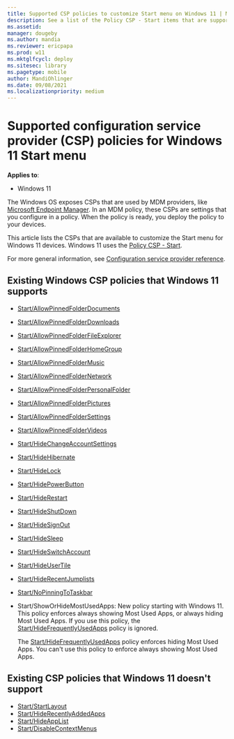 ```yaml
---
title: Supported CSP policies to customize Start menu on Windows 11 | Microsoft Docs
description: See a list of the Policy CSP - Start items that are supported on Windows 11 to customize the Start menu.
ms.assetid: 
manager: dougeby
ms.author: mandia
ms.reviewer: ericpapa
ms.prod: w11
ms.mktglfcycl: deploy
ms.sitesec: library
ms.pagetype: mobile
author: MandiOhlinger
ms.date: 09/08/2021
ms.localizationpriority: medium
---
```


# Supported configuration service provider (CSP) policies for Windows 11 Start menu

**Applies to**:

- Windows 11

The Windows OS exposes CSPs that are used by MDM providers, like [Microsoft Endpoint Manager](/mem/endpoint-manager-overview). In an MDM policy, these CSPs are settings that you configure in a policy. When the policy is ready, you deploy the policy to your devices.

This article lists the CSPs that are available to customize the Start menu for Windows 11 devices. Windows 11 uses the [Policy CSP - Start](../client-management/mdm/policy-csp-start.md).

For more general information, see [Configuration service provider reference](../client-management/mdm/configuration-service-provider-reference.md).

## Existing Windows CSP policies that Windows 11 supports

- [Start/AllowPinnedFolderDocuments](../client-management/mdm/policy-csp-start.md#start-allowpinnedfolderdocuments)
- [Start/AllowPinnedFolderDownloads](../client-management/mdm/policy-csp-start.md#start-allowpinnedfolderfileexplorer)
- [Start/AllowPinnedFolderFileExplorer](../client-management/mdm/policy-csp-start.md#start-allowpinnedfolderhomegroup)
- [Start/AllowPinnedFolderHomeGroup](../client-management/mdm/policy-csp-start.md#start-allowpinnedfolderhomegroup)
- [Start/AllowPinnedFolderMusic](../client-management/mdm/policy-csp-start.md#start-allowpinnedfoldermusic)
- [Start/AllowPinnedFolderNetwork](../client-management/mdm/policy-csp-start.md#start-allowpinnedfoldernetwork)
- [Start/AllowPinnedFolderPersonalFolder](../client-management/mdm/policy-csp-start.md#start-allowpinnedfolderpersonalfolder)
- [Start/AllowPinnedFolderPictures](../client-management/mdm/policy-csp-start.md#start-allowpinnedfolderpictures)
- [Start/AllowPinnedFolderSettings](../client-management/mdm/policy-csp-start.md#start-allowpinnedfoldersettings)
- [Start/AllowPinnedFolderVideos](../client-management/mdm/policy-csp-start.md#start-allowpinnedfoldervideos)
- [Start/HideChangeAccountSettings](../client-management/mdm/policy-csp-start.md#start-hidechangeaccountsettings)
- [Start/HideHibernate](../client-management/mdm/policy-csp-start.md#start-hidehibernate)
- [Start/HideLock](../client-management/mdm/policy-csp-start.md#start-hidelock)
- [Start/HidePowerButton](../client-management/mdm/policy-csp-start.md#start-hidepowerbutton)
- [Start/HideRestart](../client-management/mdm/policy-csp-start.md#start-hiderestart)
- [Start/HideShutDown](../client-management/mdm/policy-csp-start.md#start-hideshutdown)
- [Start/HideSignOut](../client-management/mdm/policy-csp-start.md#start-hidesignout)
- [Start/HideSleep](../client-management/mdm/policy-csp-start.md#start-hidesleep)
- [Start/HideSwitchAccount](../client-management/mdm/policy-csp-start.md#start-hideswitchaccount)
- [Start/HideUserTile](../client-management/mdm/policy-csp-start.md#start-hideusertile)
- [Start/HideRecentJumplists](../client-management/mdm/policy-csp-start.md#start-hiderecentjumplists)
- [Start/NoPinningToTaskbar](../client-management/mdm/policy-csp-start.md#start-nopinningtotaskbar)
- Start/ShowOrHideMostUsedApps: New policy starting with Windows 11. This policy enforces always showing Most Used Apps, or always hiding Most Used Apps. If you use this policy, the [Start/HideFrequentlyUsedApps](../client-management/mdm/policy-csp-start.md#start-hidefrequentlyusedapps) policy is ignored.

  The [Start/HideFrequentlyUsedApps](../client-management/mdm/policy-csp-start.md#start-hidefrequentlyusedapps) policy enforces hiding Most Used Apps. You can't use this policy to enforce always showing Most Used Apps.

## Existing CSP policies that Windows 11 doesn't support

- [Start/StartLayout](../client-management/mdm/policy-csp-start.md#start-startlayout)
- [Start/HideRecentlyAddedApps](../client-management/mdm/policy-csp-start.md#start-hiderecentlyaddedapps)
- [Start/HideAppList](../client-management/mdm/policy-csp-start.md#start-hideapplist)
- [Start/DisableContextMenus](../client-management/mdm/policy-csp-start.md#start-disablecontextmenus)
